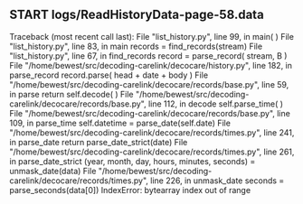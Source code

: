 ## START logs/ReadHistoryData-page-58.data
Traceback (most recent call last):
  File "list_history.py", line 99, in <module>
    main( )
  File "list_history.py", line 83, in main
    records = find_records(stream)
  File "list_history.py", line 67, in find_records
    record = parse_record( stream, B )
  File "/home/bewest/src/decoding-carelink/decocare/history.py", line 182, in parse_record
    record.parse( head + date + body )
  File "/home/bewest/src/decoding-carelink/decocare/records/base.py", line 59, in parse
    return self.decode( )
  File "/home/bewest/src/decoding-carelink/decocare/records/base.py", line 112, in decode
    self.parse_time( )
  File "/home/bewest/src/decoding-carelink/decocare/records/base.py", line 109, in parse_time
    self.datetime = parse_date(self.date)
  File "/home/bewest/src/decoding-carelink/decocare/records/times.py", line 241, in parse_date
    return parse_date_strict(date)
  File "/home/bewest/src/decoding-carelink/decocare/records/times.py", line 261, in parse_date_strict
    (year, month, day, hours, minutes, seconds) = unmask_date(data)
  File "/home/bewest/src/decoding-carelink/decocare/records/times.py", line 226, in unmask_date
    seconds = parse_seconds(data[0])
IndexError: bytearray index out of range
